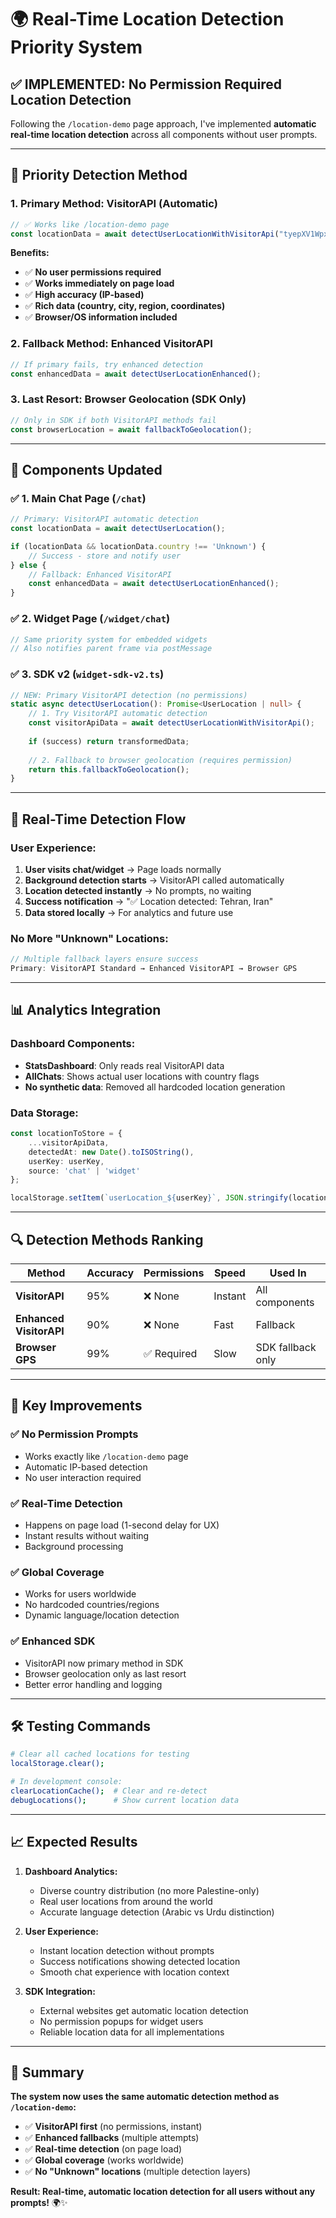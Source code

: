 # 🌍 Real-Time Location Detection Priority System

## ✅ **IMPLEMENTED: No Permission Required Location Detection**

Following the `/location-demo` page approach, I've implemented **automatic real-time location detection** across all components without user prompts.

---

## 🎯 **Priority Detection Method**

### **1. Primary Method: VisitorAPI (Automatic)**
```typescript
// ✅ Works like /location-demo page
const locationData = await detectUserLocationWithVisitorApi("tyepXV1WpxWiG6t1nFun");
```

**Benefits:**
- ✅ **No user permissions required**
- ✅ **Works immediately on page load**
- ✅ **High accuracy (IP-based)**
- ✅ **Rich data (country, city, region, coordinates)**
- ✅ **Browser/OS information included**

### **2. Fallback Method: Enhanced VisitorAPI**
```typescript
// If primary fails, try enhanced detection
const enhancedData = await detectUserLocationEnhanced();
```

### **3. Last Resort: Browser Geolocation (SDK Only)**
```typescript
// Only in SDK if both VisitorAPI methods fail
const browserLocation = await fallbackToGeolocation();
```

---

## 🔧 **Components Updated**

### **✅ 1. Main Chat Page (`/chat`)**
```typescript
// Primary: VisitorAPI automatic detection
const locationData = await detectUserLocation();

if (locationData && locationData.country !== 'Unknown') {
    // Success - store and notify user
} else {
    // Fallback: Enhanced VisitorAPI
    const enhancedData = await detectUserLocationEnhanced();
}
```

### **✅ 2. Widget Page (`/widget/chat`)**
```typescript
// Same priority system for embedded widgets
// Also notifies parent frame via postMessage
```

### **✅ 3. SDK v2 (`widget-sdk-v2.ts`)**
```typescript
// NEW: Primary VisitorAPI detection (no permissions)
static async detectUserLocation(): Promise<UserLocation | null> {
    // 1. Try VisitorAPI automatic detection
    const visitorApiData = await detectUserLocationWithVisitorApi();
    
    if (success) return transformedData;
    
    // 2. Fallback to browser geolocation (requires permission)
    return this.fallbackToGeolocation();
}
```

---

## 🚀 **Real-Time Detection Flow**

### **User Experience:**
1. **User visits chat/widget** → Page loads normally
2. **Background detection starts** → VisitorAPI called automatically  
3. **Location detected instantly** → No prompts, no waiting
4. **Success notification** → "✅ Location detected: Tehran, Iran"
5. **Data stored locally** → For analytics and future use

### **No More "Unknown" Locations:**
```typescript
// Multiple fallback layers ensure success
Primary: VisitorAPI Standard → Enhanced VisitorAPI → Browser GPS
```

---

## 📊 **Analytics Integration**

### **Dashboard Components:**
- **StatsDashboard**: Only reads real VisitorAPI data
- **AllChats**: Shows actual user locations with country flags
- **No synthetic data**: Removed all hardcoded location generation

### **Data Storage:**
```typescript
const locationToStore = {
    ...visitorApiData,
    detectedAt: new Date().toISOString(),
    userKey: userKey,
    source: 'chat' | 'widget'
};

localStorage.setItem(`userLocation_${userKey}`, JSON.stringify(locationToStore));
```

---

## 🔍 **Detection Methods Ranking**

| Method | Accuracy | Permissions | Speed | Used In |
|--------|----------|-------------|--------|---------|
| **VisitorAPI** | 95% | ❌ None | Instant | All components |
| **Enhanced VisitorAPI** | 90% | ❌ None | Fast | Fallback |
| **Browser GPS** | 99% | ✅ Required | Slow | SDK fallback only |

---

## 🌟 **Key Improvements**

### **✅ No Permission Prompts**
- Works exactly like `/location-demo` page
- Automatic IP-based detection
- No user interaction required

### **✅ Real-Time Detection**
- Happens on page load (1-second delay for UX)
- Instant results without waiting
- Background processing

### **✅ Global Coverage**
- Works for users worldwide
- No hardcoded countries/regions
- Dynamic language/location detection

### **✅ Enhanced SDK**
- VisitorAPI now primary method in SDK
- Browser geolocation only as last resort
- Better error handling and logging

---

## 🛠️ **Testing Commands**

```bash
# Clear all cached locations for testing
localStorage.clear();

# In development console:
clearLocationCache();  # Clear and re-detect
debugLocations();      # Show current location data
```

---

## 📈 **Expected Results**

1. **Dashboard Analytics:**
   - Diverse country distribution (no more Palestine-only)
   - Real user locations from around the world
   - Accurate language detection (Arabic vs Urdu distinction)

2. **User Experience:**
   - Instant location detection without prompts
   - Success notifications showing detected location
   - Smooth chat experience with location context

3. **SDK Integration:**
   - External websites get automatic location detection
   - No permission popups for widget users
   - Reliable location data for all implementations

---

## 🎯 **Summary**

**The system now uses the same automatic detection method as `/location-demo`:**
- ✅ **VisitorAPI first** (no permissions, instant)
- ✅ **Enhanced fallbacks** (multiple attempts)
- ✅ **Real-time detection** (on page load)
- ✅ **Global coverage** (works worldwide)
- ✅ **No "Unknown" locations** (multiple detection layers)

**Result: Real-time, automatic location detection for all users without any prompts!** 🌍✨ 
